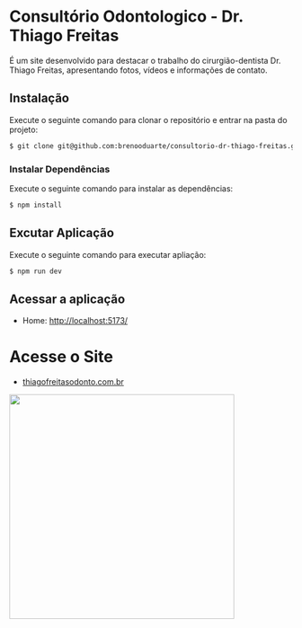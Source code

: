 # Consultório Odontologico - Dr. Thiago Freitas

É um site desenvolvido para destacar o trabalho do cirurgião-dentista Dr. Thiago Freitas, apresentando fotos, vídeos e informações de contato.

## Instalação

Execute o seguinte comando para clonar o repositório e entrar na pasta do projeto:

```bash
$ git clone git@github.com:brenooduarte/consultorio-dr-thiago-freitas.git && cd consultorio-dr-thiago-freitas
```

### Instalar Dependências

Execute o seguinte comando para instalar as dependências:

```bash
$ npm install
```

## Excutar Aplicação

Execute o seguinte comando para executar apliação:

```bash
$ npm run dev
```

## Acessar a aplicação

- Home: [http://localhost:5173/]()

# Acesse o Site

- <a href="https://thiagofreitasodonto.com.br" target="_blank">thiagofreitasodonto.com.br</a>

<img width="400" src="src/assets/to-readme/site-consultorio.gif">
